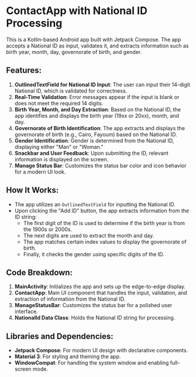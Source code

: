 # ContactApp with National ID Processing

This is a Kotlin-based Android app built with Jetpack Compose. The app accepts a National ID as input, validates it, and extracts information such as birth year, month, day, governorate of birth, and gender.

## Features:
1. **OutlinedTextField for National ID Input**: The user can input their 14-digit National ID, which is validated for correctness.
2. **Real-Time Validation**: Error messages appear if the input is blank or does not meet the required 14 digits.
3. **Birth Year, Month, and Day Extraction**: Based on the National ID, the app identifies and displays the birth year (19xx or 20xx), month, and day.
4. **Governorate of Birth Identification**: The app extracts and displays the governorate of birth (e.g., Cairo, Fayoum) based on the National ID.
5. **Gender Identification**: Gender is determined from the National ID, displaying either "Man" or "Woman."
6. **Snackbar and User Feedback**: Upon submitting the ID, relevant information is displayed on the screen.
7. **Manage Status Bar**: Customizes the status bar color and icon behavior for a modern UI look.

## How It Works:
- The app utilizes an `OutlinedTextField` for inputting the National ID.
- Upon clicking the "Add ID" button, the app extracts information from the ID string:
   - The first digit of the ID is used to determine if the birth year is from the 1900s or 2000s.
   - The next digits are used to extract the month and day.
   - The app matches certain index values to display the governorate of birth.
   - Finally, it checks the gender using specific digits of the ID.
   
## Code Breakdown:

1. **MainActivity**: Initializes the app and sets up the edge-to-edge display.
2. **ContactApp**: Main UI component that handles the input, validation, and extraction of information from the National ID.
3. **ManageStatusBar**: Customizes the status bar for a polished user interface.
4. **NationalId Data Class**: Holds the National ID string for processing.

## Libraries and Dependencies:
- **Jetpack Compose**: For modern UI design with declarative components.
- **Material 3**: For styling and theming the app.
- **WindowCompat**: For handling the system window and enabling full-screen mode.
